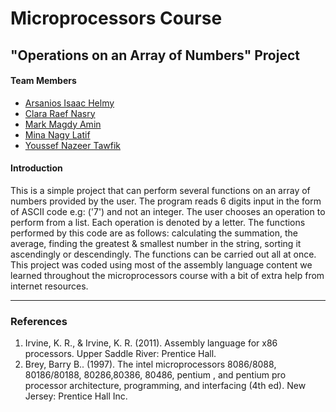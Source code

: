 # Microprocessors Course
## "Operations on an Array of Numbers" Project

#### Team Members
- [Arsanios Isaac Helmy](https://github.com/arsaniisaac)
- [Clara Raef Nasry](https://github.com/Clara-Raef)
- [Mark Magdy Amin](https://github.com/markmagdy822000)
- [Mina Nagy Latif](https://github.com/MinaNagyLatif)
- [Youssef Nazeer Tawfik](https://github.com/Yousef-nazeer)


#### Introduction
This is a simple project that can perform several functions on an array of numbers provided by the user. The program reads 6 digits input in the form of ASCII code e.g: ('7') and not an integer. 
The user chooses an operation to perform from a list. Each operation is denoted by a letter.
The functions performed by this code are as follows: calculating the summation, the average, finding the greatest & smallest number in the string, sorting it ascendingly or descendingly. The functions can be carried out all at once. This project was coded using most of the assembly language content we learned throughout the microprocessors course with a bit of extra help from internet resources.
_______________________________________________________________________________________________________________________________________________
### References
1. Irvine, K. R., & Irvine, K. R. (2011). Assembly language for x86 processors. Upper Saddle River: Prentice Hall.
2. Brey, Barry B.. (1997). The intel microprocessors 8086/8088, 80186/80188, 80286,80386, 80486, pentium , and pentium pro processor architecture, programming, and interfacing (4th ed). New Jersey: Prentice Hall Inc.

